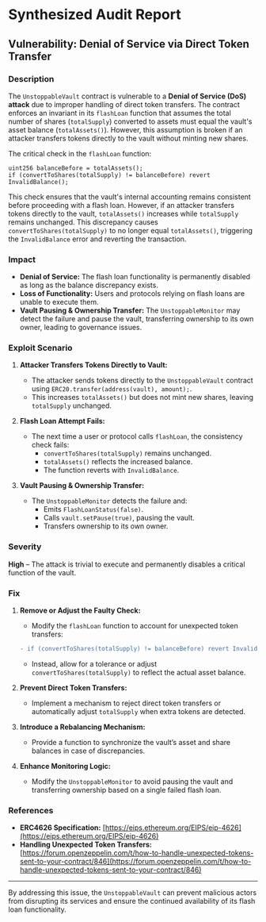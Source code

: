 # Synthesized Audit Report

## Vulnerability: Denial of Service via Direct Token Transfer

### Description

The `UnstoppableVault` contract is vulnerable to a **Denial of Service (DoS) attack** due to improper handling of direct token transfers. The contract enforces an invariant in its `flashLoan` function that assumes the total number of shares (`totalSupply`) converted to assets must equal the vault's asset balance (`totalAssets()`). However, this assumption is broken if an attacker transfers tokens directly to the vault without minting new shares.

The critical check in the `flashLoan` function:

```solidity
uint256 balanceBefore = totalAssets();
if (convertToShares(totalSupply) != balanceBefore) revert InvalidBalance();
```

This check ensures that the vault's internal accounting remains consistent before proceeding with a flash loan. However, if an attacker transfers tokens directly to the vault, `totalAssets()` increases while `totalSupply` remains unchanged. This discrepancy causes `convertToShares(totalSupply)` to no longer equal `totalAssets()`, triggering the `InvalidBalance` error and reverting the transaction.

### Impact

- **Denial of Service:** The flash loan functionality is permanently disabled as long as the balance discrepancy exists.
- **Loss of Functionality:** Users and protocols relying on flash loans are unable to execute them.
- **Vault Pausing & Ownership Transfer:** The `UnstoppableMonitor` may detect the failure and pause the vault, transferring ownership to its own owner, leading to governance issues.

### Exploit Scenario

1. **Attacker Transfers Tokens Directly to Vault:**
   - The attacker sends tokens directly to the `UnstoppableVault` contract using `ERC20.transfer(address(vault), amount);`.
   - This increases `totalAssets()` but does not mint new shares, leaving `totalSupply` unchanged.

2. **Flash Loan Attempt Fails:**
   - The next time a user or protocol calls `flashLoan`, the consistency check fails:
     - `convertToShares(totalSupply)` remains unchanged.
     - `totalAssets()` reflects the increased balance.
     - The function reverts with `InvalidBalance`.

3. **Vault Pausing & Ownership Transfer:**
   - The `UnstoppableMonitor` detects the failure and:
     - Emits `FlashLoanStatus(false)`.
     - Calls `vault.setPause(true)`, pausing the vault.
     - Transfers ownership to its own owner.

### Severity

**High** – The attack is trivial to execute and permanently disables a critical function of the vault.

### Fix

1. **Remove or Adjust the Faulty Check:**
   - Modify the `flashLoan` function to account for unexpected token transfers:
   ```diff
   - if (convertToShares(totalSupply) != balanceBefore) revert InvalidBalance();
   ```
   - Instead, allow for a tolerance or adjust `convertToShares(totalSupply)` to reflect the actual asset balance.

2. **Prevent Direct Token Transfers:**
   - Implement a mechanism to reject direct token transfers or automatically adjust `totalSupply` when extra tokens are detected.

3. **Introduce a Rebalancing Mechanism:**
   - Provide a function to synchronize the vault’s asset and share balances in case of discrepancies.

4. **Enhance Monitoring Logic:**
   - Modify the `UnstoppableMonitor` to avoid pausing the vault and transferring ownership based on a single failed flash loan.

### References

- **ERC4626 Specification:** [https://eips.ethereum.org/EIPS/eip-4626](https://eips.ethereum.org/EIPS/eip-4626)
- **Handling Unexpected Token Transfers:** [https://forum.openzeppelin.com/t/how-to-handle-unexpected-tokens-sent-to-your-contract/846](https://forum.openzeppelin.com/t/how-to-handle-unexpected-tokens-sent-to-your-contract/846)

---

By addressing this issue, the `UnstoppableVault` can prevent malicious actors from disrupting its services and ensure the continued availability of its flash loan functionality.